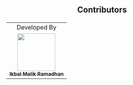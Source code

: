 ## <p align="center">Contributors</p>

<table align="center">
<tr>
    <td align="center" colspan="2">Developed By</td>
</tr>
<tr>
    <td align="center">
        <a href="https://github.com/hippies67">
            <img src="https://avatars.githubusercontent.com/u/53890080?v=4" width="100px;"><br>
            <sub><b>Ikbal Malik Ramadhan</b></sub>
        </a>
    </td>
</tr>
</table>
